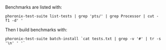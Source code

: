Benchmarks are listed with:
```
phoronix-test-suite list-tests | grep 'pts/' | grep Processor | cut -f1 -d' '
```

Then I build benchmarks with:
```
phoronix-test-suite batch-install `cat tests.txt | grep -v '#' | tr -s '\n' ' '`
```

